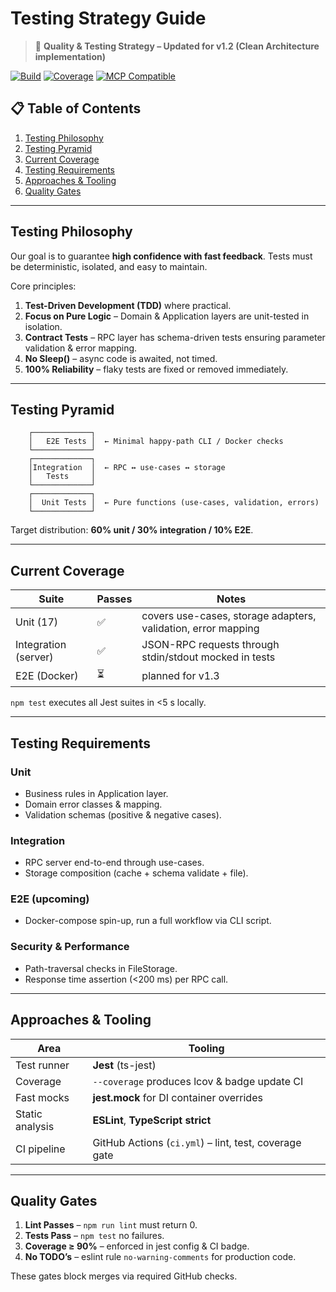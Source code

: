 # Testing Strategy Guide

> 🧪 **Quality & Testing Strategy – Updated for v1.2 (Clean Architecture implementation)**

[![Build](https://img.shields.io/github/actions/workflow/status/yourusername/workflow-orchestration/ci.yml?branch=main)]()
[![Coverage](https://img.shields.io/badge/coverage-90%25-green)]()
[![MCP Compatible](https://img.shields.io/badge/MCP-compatible-purple.svg)](https://modelcontextprotocol.org)

## 📋 Table of Contents

1. [Testing Philosophy](#testing-philosophy)
2. [Testing Pyramid](#testing-pyramid)
3. [Current Coverage](#current-coverage)
4. [Testing Requirements](#testing-requirements)
5. [Approaches & Tooling](#approaches--tooling)
6. [Quality Gates](#quality-gates)

---

## Testing Philosophy

Our goal is to guarantee **high confidence with fast feedback**.  Tests must be deterministic, isolated, and easy to maintain.

Core principles:
1. **Test-Driven Development (TDD)** where practical.
2. **Focus on Pure Logic** – Domain & Application layers are unit-tested in isolation.
3. **Contract Tests** – RPC layer has schema-driven tests ensuring parameter validation & error mapping.
4. **No Sleep()** – async code is awaited, not timed.
5. **100% Reliability** – flaky tests are fixed or removed immediately.

---

## Testing Pyramid

```
    ┌─────────────┐
    │   E2E Tests │  ← Minimal happy-path CLI / Docker checks
    └─────────────┘
    ┌─────────────┐
    │Integration  │  ← RPC ↔ use-cases ↔ storage
    │   Tests     │
    └─────────────┘
    ┌─────────────┐
    │  Unit Tests │  ← Pure functions (use-cases, validation, errors)
    └─────────────┘
```

Target distribution: **60% unit / 30% integration / 10% E2E**.

---

## Current Coverage

| Suite | Passes | Notes |
|-------|--------|-------|
| Unit (17) | ✅ | covers use-cases, storage adapters, validation, error mapping |
| Integration (server) | ✅ | JSON-RPC requests through stdin/stdout mocked in tests |
| E2E (Docker) | ⏳ | planned for v1.3 |

`npm test` executes all Jest suites in <5 s locally.

---

## Testing Requirements

### Unit
* Business rules in Application layer.
* Domain error classes & mapping.
* Validation schemas (positive & negative cases).

### Integration
* RPC server end-to-end through use-cases.
* Storage composition (cache + schema validate + file).

### E2E (upcoming)
* Docker-compose spin-up, run a full workflow via CLI script.

### Security & Performance
* Path-traversal checks in FileStorage.
* Response time assertion (<200 ms) per RPC call.

---

## Approaches & Tooling

| Area | Tooling |
|------|---------|
| Test runner | **Jest** (ts-jest) |
| Coverage | `--coverage` produces lcov & badge update CI |
| Fast mocks | **jest.mock** for DI container overrides |
| Static analysis | **ESLint**, **TypeScript strict** |
| CI pipeline | GitHub Actions (`ci.yml`) – lint, test, coverage gate |

---

## Quality Gates

1. **Lint Passes** – `npm run lint` must return 0.
2. **Tests Pass** – `npm test` no failures.
3. **Coverage ≥ 90%** – enforced in jest config & CI badge.
4. **No TODO’s** – eslint rule `no-warning-comments` for production code.

These gates block merges via required GitHub checks. 